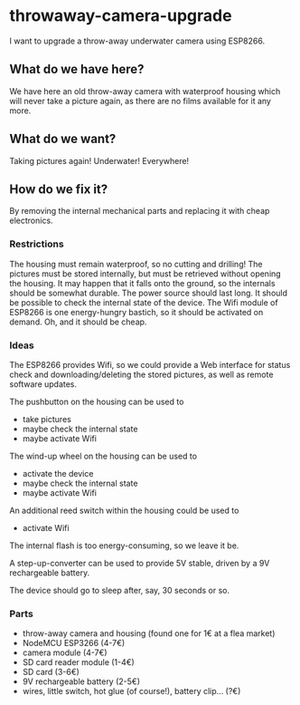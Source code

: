# throwaway-camera-upgrade
I want to upgrade a throw-away underwater camera using ESP8266.

## What do we have here?
We have here an old throw-away camera with waterproof housing which will never take a picture again, as there are no films available for it any more.

## What do we want?
Taking pictures again! Underwater! Everywhere!

## How do we fix it?
By removing the internal mechanical parts and replacing it with cheap electronics.

### Restrictions
The housing must remain waterproof, so no cutting and drilling!
The pictures must be stored internally, but must be retrieved without opening the housing.
It may happen that it falls onto the ground, so the internals should be somewhat durable.
The power source should last long.
It should be possible to check the internal state of the device.
The Wifi module of ESP8266 is one energy-hungry bastich, so it should be activated on demand.
Oh, and it should be cheap.

### Ideas
The ESP8266 provides Wifi, so we could provide a Web interface for status check and downloading/deleting the stored pictures, as well as remote software updates.

The pushbutton on the housing can be used to
- take pictures
- maybe check the internal state
- maybe activate Wifi

The wind-up wheel on the housing can be used to
- activate the device
- maybe check the internal state
- maybe activate Wifi

An additional reed switch within the housing could be used to
- activate Wifi

The internal flash is too energy-consuming, so we leave it be.

A step-up-converter can be used to provide 5V stable, driven by a 9V rechargeable battery.

The device should go to sleep after, say, 30 seconds or so.

### Parts
- throw-away camera and housing (found one for 1€ at a flea market)
- NodeMCU ESP3266 (4-7€)
- camera module (4-7€)
- SD card reader module (1-4€)
- SD card (3-6€)
- 9V rechargeable battery (2-5€)
- wires, little switch, hot glue (of course!), battery clip... (?€)
